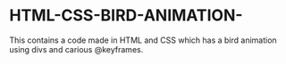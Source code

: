 # HTML-CSS-BIRD-ANIMATION-
This contains a code made in HTML and CSS which has a bird animation using divs and carious @keyframes.
